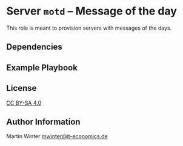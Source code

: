 # Server `motd` – Message of the day

This role is meant to provision servers with messages of the days.

## Dependencies

## Example Playbook

## License

[CC BY-SA 4.0](https://creativecommons.org/licenses/by-sa/4.0/deed.en)


## Author Information

Martin Winter <mwinter@it-economics.de>
